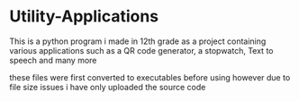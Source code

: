 # Utility-Applications
This is a python program i made in 12th grade as a project containing various applications such as a QR code generator, a stopwatch, Text to speech and many more

these files were first converted to executables before using however due to file size issues i have only uploaded the source code
